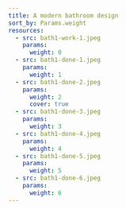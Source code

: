 ```yaml
---
title: A modern bathroom design
sort_by: Params.weight
resources:
  - src: bath1-work-1.jpeg
    params:
      weight: 0
  - src: bath1-done-1.jpeg
    params:
      weight: 1
  - src: bath1-done-2.jpeg
    params:
      weight: 2
      cover: true
  - src: bath1-done-3.jpeg
    params:
      weight: 3
  - src: bath1-done-4.jpeg
    params:
      weight: 4
  - src: bath1-done-5.jpeg
    params:
      weight: 5
  - src: bath1-done-6.jpeg
    params:
      weight: 6
---
```

